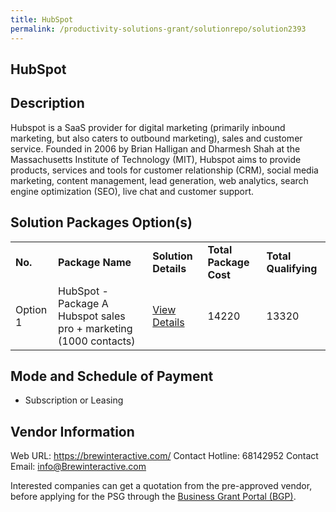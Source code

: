 ```yaml
---
title: HubSpot
permalink: /productivity-solutions-grant/solutionrepo/solution2393
---
```


## HubSpot

## Description

Hubspot is a SaaS provider for digital marketing (primarily inbound marketing, but also caters to outbound marketing), sales and customer service. Founded in 2006 by Brian Halligan and Dharmesh Shah at the Massachusetts Institute of Technology (MIT), Hubspot aims to provide products, services and tools for customer relationship (CRM), social media marketing, content management, lead generation, web analytics, search engine optimization (SEO), live chat and customer support.

## Solution Packages Option(s)

<table>
<tr>
<td><b>No.</b></td>
<td><b>Package Name</b></td>
<td><b>Solution Details</b></td>
<td><b>Total Package Cost</b></td>
<td><b>Total Qualifying</b></td>
</tr>
<tr>
<td>Option 1</td>
<td>HubSpot - Package A Hubspot sales pro + marketing (1000 contacts)</td>
<td><a href='https://www.gobusiness.gov.sg/images/psg/Brew_Interactive_20200255_Desensitised_Annex_3_Part_1.pdf'>View Details</a></td>
<td>14220</td>
<td>13320</td>
</tr>
</table>

## Mode and Schedule of Payment

 - Subscription or Leasing

## Vendor Information

 Web URL: https://brewinteractive.com/
Contact Hotline: 68142952 
Contact Email: info@Brewinteractive.com 


Interested companies can get a quotation from the pre-approved vendor, before applying for the PSG through the <a href='https://www.businessgrants.gov.sg/'>Business Grant Portal (BGP)</a>.

<script src="/jquery/resize-tables.js"></script>
